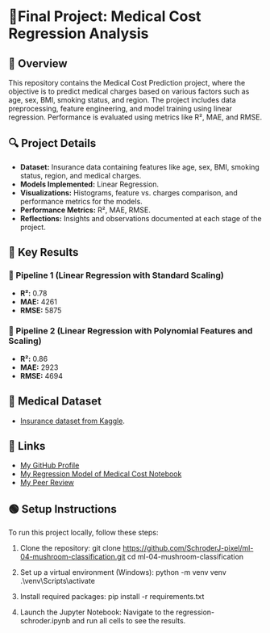 # 💸**Final Project: Medical Cost Regression Analysis** 

## 📝 Overview
This repository contains the Medical Cost Prediction project, where the objective is to predict medical charges based on various factors such as age, sex, BMI, smoking status, and region. The project includes data preprocessing, feature engineering, and model training using linear regression. Performance is evaluated using metrics like R², MAE, and RMSE.

## 🔍 Project Details
- **Dataset:** Insurance data containing features like age, sex, BMI, smoking status, region, and medical charges.
- **Models Implemented:** Linear Regression.
- **Visualizations:** Histograms, feature vs. charges comparison, and performance metrics for the models.
- **Performance Metrics:** R², MAE, RMSE.
- **Reflections:** Insights and observations documented at each stage of the project.​

## 🚀 Key Results
### 🌟 Pipeline 1 (Linear Regression with Standard Scaling)

- **R²:** 0.78
- **MAE:** 4261
- **RMSE:** 5875

### 🌟 Pipeline 2 (Linear Regression with Polynomial Features and Scaling)

- **R²:** 0.86
- **MAE:** 2923
- **RMSE:** 4694

## 📁 Medical Dataset
- [Insurance dataset from Kaggle](https://www.kaggle.com/datasets/mirichoi0218/insurance).

## 🔗 Links
- [My GitHub Profile](https://github.com/SchroderJ-pixel)
- [My Regression Model of Medical Cost Notebook](https://github.com/SchroderJ-pixel/ml-06-medical-cost/blob/main/regression-schroder.ipynb)
- [My Peer Review](https://github.com/SchroderJ-pixel/ml-06-medical-cost/blob/main/peer_review.md)

## 🟢 Setup Instructions
To run this project locally, follow these steps:
1. Clone the repository: 
git clone https://github.com/SchroderJ-pixel/ml-04-mushroom-classification.git
cd ml-04-mushroom-classification

2. Set up a virtual environment (Windows):
python -m venv venv
.\venv\Scripts\activate

3. Install required packages:
pip install -r requirements.txt

4. Launch the Jupyter Notebook:
Navigate to the regression-schroder.ipynb and run all cells to see the results.